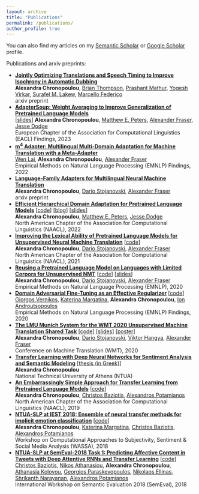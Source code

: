 ```yaml
---
layout: archive
title: "Publications"
permalink: /publications/
author_profile: true
---
```


  You can also find my articles on my [Semantic Scholar](https://www.semanticscholar.org/author/Alexandra-Chronopoulou/3379701) or [Google Scholar](https://scholar.google.com/citations?hl=en&user=XiwRCRIAAAAJ&view_op=list_works&sortby=pubdate) profile.

Publications and arxiv preprints: 

<ul class="sparse-list">
          <li>
          <b><a  href="https://arxiv.org/pdf/2302.12979.pdf">Jointly Optimizing Translations and Speech Timing to Improve Isochrony in Automatic Dubbing</a></b> <br/>
          <b>Alexandra Chronopoulou</b>, <a href="https://thompsonb.github.io/">Brian Thompson</a>, <a href="http://mtresearcher.github.io/">Prashant Mathur</a>, <a href="https://scholar.google.com/citations?user=Cida6AcAAAAJ&hl=en">Yogesh Virkar</a>, <a href="https://surafelml.github.io/">Surafel M. Lakew</a>, <a href="https://www.marcellofederico.net/">Marcello Federico</a><br/>
          arxiv preprint <br/>
        </li>
           <li>
          <b><a  href="https://arxiv.org/pdf/2302.07027.pdf">AdapterSoup: Weight Averaging to Improve Generalization of Pretrained Language Models</a></b> <br/> [<a href="https://alexandra-chron.github.io/files/adaptersoup.pdf" class="link-in-list">slides</a>]
          <b>Alexandra Chronopoulou</b>, <a href="https://scholar.google.com/citations?user=K5nCPZwAAAAJ&hl=en">Matthew E. Peters</a>, <a href="https://www.cis.uni-muenchen.de/~fraser/">Alexander Fraser</a>, <a href="https://jessedodge.github.io/">Jesse Dodge</a> <br/>
          European Chapter of the Association for Computational Linguistics (EACL) Findings, 2023 <br/>
        </li>
          <li>
          <b><a href="https://arxiv.org/abs/2210.11912">m<sup>4</sup> Adapter: Multilingual Multi-Domain Adaptation for Machine Translation with a Meta-Adapter</a></b> <br/>
          <a href="https://lavine-lmu.github.io/">Wen Lai</a>, <b>Alexandra Chronopoulou</b>, <a href="https://www.cis.uni-muenchen.de/~fraser/">Alexander Fraser</a> <br/>
          Empirical Methods on Natural Language Processing (EMNLP) Findings, 2022 <br/>
          </li>
            <li>
          <b><a href="https://arxiv.org/pdf/2209.15236.pdf">Language-Family Adapters for Multilingual Neural Machine Translation</a></b> <br/>
          <b>Alexandra Chronopoulou</b>, <a href="https://www.cis.lmu.de/~dario/">Dario Stojanovski</a>, <a href="https://www.cis.uni-muenchen.de/~fraser/">Alexander Fraser</a> <br/>
          arxiv preprint <br/>
          </li>
            <li>
           <b><a href="https://aclanthology.org/2022.naacl-main.96.pdf">Efficient Hierarchical Domain Adaptation for Pretrained Language Models</a></b>          
          [<a href="https://github.com/alexandra-chron/hierarchical-domain-adaptation" class="link-in-list">code</a>]
          [<a href="https://blog.allenai.org/efficient-hierarchical-domain-adaptation-using-pretrained-language-models-fdd04c001230">blog</a>]
          [<a href="https://alexandra-chron.github.io/files/eff_hier_dom_adapt.pdf" class="link-in-list">slides</a>] <br/>
          <b>Alexandra Chronopoulou</b>, <a href="https://scholar.google.com/citations?user=K5nCPZwAAAAJ&hl=en">Matthew E. Peters</a>, <a href="https://jessedodge.github.io/">Jesse Dodge</a> <br/>
          North American Chapter of the Association for Computational Linguistics (NAACL), 2022<br/>
        </li>
          <li>
          <b><a href="https://www.aclweb.org/anthology/2021.naacl-main.16.pdf">Improving the Lexical Ability of Pretrained Language Models for Unsupervised Neural Machine Translation</a></b>
          [<a href="https://github.com/alexandra-chron/lexical_xlm_relm" class="link-in-list">code</a>] <br/>
          <b>Alexandra Chronopoulou</b>, <a href="https://www.cis.lmu.de/~dario/">Dario Stojanovski</a>, <a href="https://www.cis.uni-muenchen.de/~fraser/">Alexander Fraser</a> <br/>
          North American Chapter of the Association for Computational Linguistics (NAACL), 2021<br/>        
        </li>
        <li>
          <b><a href="https://www.aclweb.org/anthology/2020.emnlp-main.214.pdf">Reusing a Pretrained Language Model on Languages with Limited Corpora for Unsupervised NMT</a></b>     
          [<a href="https://github.com/alexandra-chron/relm_unmt">code</a>] [<a href="https://alexandra-chron.github.io/files/relm.pdf" class="link-in-list">slides</a>]<br/>
          <b>Alexandra Chronopoulou</b>, <a href="https://www.cis.lmu.de/~dario/">Dario Stojanovski</a>, <a href="https://www.cis.uni-muenchen.de/~fraser/">Alexander Fraser</a> <br/>
          Empirical Methods on Natural Language Processing (EMNLP), 2020 <br/>
        </li>
        <li>
          <b><a href="https://www.aclweb.org/anthology/2020.findings-emnlp.278.pdf">Domain Adversarial Fine-Tuning as an Effective Regularizer</a></b>  
          [<a href="https://github.com/GeorgeVern/AFTERV1.0">code</a>]<br/>
          <a href="https://georgevern.github.io/">Giorgos Vernikos</a>, <a href="https://katerinamargatina.github.io/">Katerina Margatina</a>, <b>Alexandra Chronopoulou</b>, <a href="https://www2.aueb.gr/users/ion/">Ion Androutsopoulos</a> <br/>
          Empirical Methods on Natural Language Processing (EMNLP) Findings, 2020 <br/>
        </li>
        <li>
          <b><a href="https://www.aclweb.org/anthology/2020.wmt-1.128.pdf">The LMU Munich System for the WMT 2020 Unsupervised Machine Translation Shared Task</a></b>        
          [<a href="https://github.com/alexandra-chron/umt-lmu-wmt2020" class="link-in-list">code</a>]
          [<a href="https://drive.google.com/file/d/1gZvhZd5TW3z7VJubts13Y35L8H1mbBT1/view?usp=sharing" class="link-in-list">slides</a>]
         [<a href="https://drive.google.com/file/d/1bTjshwr8amPLyxlPzVDEcB6DtA4vjVUX/view?usp=sharing" class="link-in-list">poster</a>]<br/>
          <b>Alexandra Chronopoulou</b>, <a href="https://www.cis.lmu.de/~dario/">Dario Stojanovski</a>, <a href="https://www.cis.uni-muenchen.de/~hangyav/">Viktor Hangya</a>, <a href="https://www.cis.uni-muenchen.de/~fraser/">Alexander Fraser</a> <br/>
          Conference on Machine Translation (WMT), 2020 <br/>
        </li>
        <li>
          <b><a href="https://alexandra-chron.github.io/files/thesis_achronopoulou.pdf">Transfer Learning with Deep Neural Networks for Sentiment Analysis and Semantic Modeling</a></b> [<a href="https://dspace.lib.ntua.gr/xmlui/bitstream/handle/123456789/49039/diplomatiki_achronopoulou.pdf?sequence=1" class="link-in-list">thesis (in Greek)</a>]   <br/>
          <b>Alexandra Chronopoulou</b> <br/> 
          National Technical University of Athens (NTUA) <br/>
        </li>
        <li>
          <b><a href="https://www.aclweb.org/anthology/N19-1213.pdf">An Embarrassingly Simple Approach for Transfer Learning from Pretrained Language Models</a></b>  [<a href="https://github.com/alexandra-chron/siatl">code</a>] <br/>
          <b>Alexandra Chronopoulou</b>, <a href="https://cbaziotis.github.io/">Christos Baziotis</a>, <a href="https://slp-ntua.github.io/potam/">Alexandros Potamianos</a> <br/>
          North American Chapter of the Association for Computational Linguistics (NAACL), 2019<br/>
        </li>
        <li>
           <b><a href="https://www.aclweb.org/anthology/W18-6209.pdf">NTUA-SLP at IEST 2018: Ensemble of neural transfer methods for implicit emotion classification</a></b> 
           [<a href="https://github.com/alexandra-chron/ntua-slp-wassa-iest2018">code</a>]   <br/>
          <b>Alexandra Chronopoulou</b>, <a href="https://katerinamargatina.github.io/">Katerina Margatina</a>, <a href="https://cbaziotis.github.io/">Christos Baziotis</a>, <a href="https://slp-ntua.github.io/potam/">Alexandros Potamianos</a> <br/>
          Workshop on Computational Approaches to Subjectivity, Sentiment & Social Media Analysis (WASSA), 2018 <br/>
        </li>
        <li>
          <b><a href="https://www.aclweb.org/anthology/S18-1037.pdf">NTUA-SLP at SemEval-2018 Task 1: Predicting Affective Content in Tweets with Deep Attentive RNNs and Transfer Learning</a></b> [<a href="https://github.com/cbaziotis/ntua-slp-semeval2018">code</a>] <br/>
         <a href="https://cbaziotis.github.io/">Christos Baziotis</a>, <a href="https://is.mpg.de/employees/nathanasiou">Nikos Athanasiou</a>, <b>Alexandra Chronopoulou</b>, <a href="https://scholar.google.gr/citations?user=V8gp47MAAAAJ&hl=en">Athanasia Kolovou</a>, <a href="https://georgepar.github.io/">Georgios Paraskevopoulos</a>, <a href="https://scholar.google.gr/citations?user=y329tukAAAAJ&hl=en">Nikolaos Ellinas</a>, <a href="https://sail.usc.edu/people/shri.html">Shrikanth Narayanan</a>, <a href="https://slp-ntua.github.io/potam/">Alexandros Potamianos</a> <br/>
          International Workshop on Semantic Evaluation 2018 (SemEval), 2018 <br />
        </li>
</ul>
